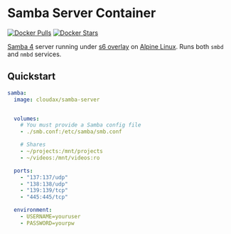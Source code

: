 # Samba Server Container

[![Docker Pulls](https://img.shields.io/docker/pulls/cloudax/samba-server.svg)](https://hub.docker.com/r/cloudax/samba-server/)
[![Docker Stars](https://img.shields.io/docker/stars/cloudax/samba-server.svg)](https://hub.docker.com/r/cloudax/samba-server/)


[Samba 4](https://www.samba.org/) server running under [s6 overlay](https://github.com/just-containers/s6-overlay) on [Alpine Linux](https://hub.docker.com/_/alpine/). Runs both `smbd` and `nmbd` services.


## Quickstart

```yml
samba:
  image: cloudax/samba-server


  volumes:
    # You must provide a Samba config file
    - ./smb.conf:/etc/samba/smb.conf

    # Shares
    - ~/projects:/mnt/projects
    - ~/videos:/mnt/videos:ro

  ports:
    - "137:137/udp"
    - "138:138/udp"
    - "139:139/tcp"
    - "445:445/tcp"

  environment:
    - USERNAME=youruser
    - PASSWORD=yourpw
```
